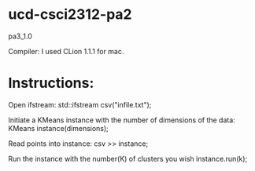 # ucd-csci2312-pa2

pa3_1.0

Compiler: I used CLion 1.1.1 for mac.


# Instructions:

Open ifstream:
std::ifstream csv("infile.txt");
    
Initiate a KMeans instance with the number of dimensions of the data:
KMeans instance(dimensions);

Read points into instance:
csv >> instance;

Run the instance with the number(K) of clusters you wish
instance.run(k);